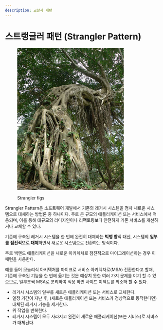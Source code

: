 ```yaml
---
description: 교살자 패턴
---
```


# 스트랭글러 패턴 (Strangler Pattern)

<figure><img src="../../.gitbook/assets/image.png" alt=""><figcaption><p>Strangler figs</p></figcaption></figure>

Strangler Pattern은 소프트웨어 개발에서 기존의 레거시 시스템을 점차 새로운 시스템으로 대체하는 방법론 중 하나이다. 주로 큰 규모의 애플리케이션 또는 서비스에서 적용되며, 이를 통해 대규모의 리디자인이나 리팩토링보다 안전하게 기존 서비스를 개선하거나 교체할 수 있다.&#x20;

기존에 구축된 레거시 시스템을 한 번에 완전히 대체하는 **빅뱅 방식** 대신, 시스템의 **일부를 점진적으로 대체**하면서 새로운 시스템으로 전환하는 방식이다.

주로 백엔드 애플리케이션을 새로운 아키텍처로 점진적으로 마이그레이션하는 경우 이 패턴을 사용한다.

예를 들어 모놀리식 아키텍처를 마이크로 서비스 아키텍처로(MSA) 전환한다고 할때, 기존에 구축된 기능을 한 번에 옮기는 것은 예상치 못한 여러 가지 문제를 야기 할 수 있으므로, 일부분씩 MSA로 분리하여 적용 하면 사이드 이펙트를 최소하 할 수 있다.

* 레거시 시스템의 일부를 새로운 애플리케이션 또는 서비스로 교체한다.
* 일정 기간이 지난 후, (새로운 애플리케이션 또는 서비스가 정상적으로 동작한다면) 대체된 레거시 기능을 제거한다.
* 위 작업을 반복한다.
* 레거시 시스템이 모두 사라지고 완전히 새로운 애플리케이션(또는 서비스)로 서비스가 대체된다.
